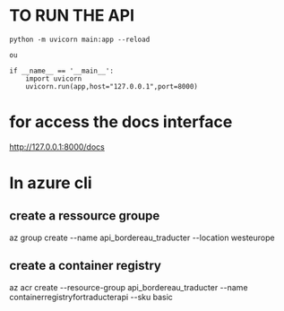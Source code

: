 
# TO RUN THE API
    python -m uvicorn main:app --reload

    ou 

    if __name__ == '__main__':
        import uvicorn
        uvicorn.run(app,host="127.0.0.1",port=8000)

# for access the docs interface
http://127.0.0.1:8000/docs



# In azure cli
## create a ressource groupe
az group create --name api_bordereau_traducter --location westeurope
## create a container registry 
az acr create --resource-group api_bordereau_traducter --name containerregistryfortraducterapi --sku basic 
